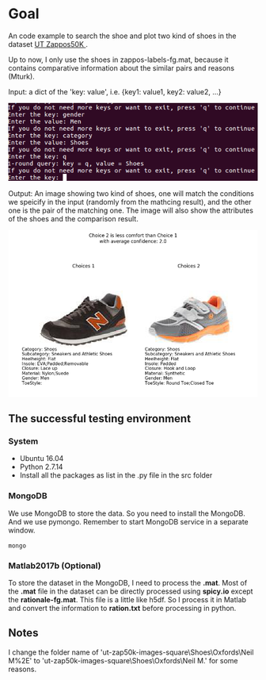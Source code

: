 # Goal
An code example to search the shoe and plot two kind of shoes in the dataset [UT Zappos50K
](http://vision.cs.utexas.edu/projects/finegrained/utzap50k/). 

Up to now, I only use the shoes in zappos-labels-fg.mat, because it contains comparative information about the similar pairs and reasons (Mturk).

Input: a dict of the 'key: value', i.e. {key1: value1, key2: value2, ...}

![Input Example](https://github.com/PenguinZhou/Shoe_Searching_Comparison/raw/master/InteractiveMode.png)

Output: An image showing two kind of shoes, one will match the conditions we speicify in the input (randomly from the mathcing result), and the other one is the pair of the matching one. The image will also show the attributes of the shoes and the comparison result. 

![Output Example](https://github.com/PenguinZhou/Shoe_Searching_Comparison/raw/master/Recommend_to_you!.png)

## The successful testing environment

### System

* Ubuntu 16.04
* Python 2.7.14
* Install all the packages as list in the .py file in the src folder

### MongoDB

We use MongoDB to store the data. So you need to install the MongoDB. And we use pymongo. 
Remember to start MongoDB service in a separate window.

	mongo

### Matlab2017b (Optional)

To store the dataset in the MongoDB, I need to process the **.mat**. Most of the **.mat** file in the dataset can be directly processed using **spicy.io** except the **rationale-fg.mat**. This file is a little like h5df. So I process it in Matlab and convert the information to **ration.txt** before processing in python. 

## Notes
I change the folder name of 'ut-zap50k-images-square\Shoes\Oxfords\Neil M%2E' to 'ut-zap50k-images-square\Shoes\Oxfords\Neil M.' for some reasons.
